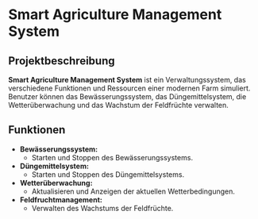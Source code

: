 # Smart Agriculture Management System

## Projektbeschreibung
**Smart Agriculture Management System** ist ein Verwaltungssystem, das verschiedene Funktionen und Ressourcen einer modernen Farm simuliert. Benutzer können das Bewässerungssystem, das Düngemittelsystem, die Wetterüberwachung und das Wachstum der Feldfrüchte verwalten.

## Funktionen
- **Bewässerungssystem:**
  - Starten und Stoppen des Bewässerungssystems.
- **Düngemittelsystem:**
  - Starten und Stoppen des Düngemittelsystems.
- **Wetterüberwachung:**
  - Aktualisieren und Anzeigen der aktuellen Wetterbedingungen.
- **Feldfruchtmanagement:**
  - Verwalten des Wachstums der Feldfrüchte.


